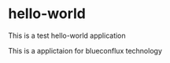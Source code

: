 # hello-world
This is a test hello-world application

This is a applictaion for blueconflux technology
